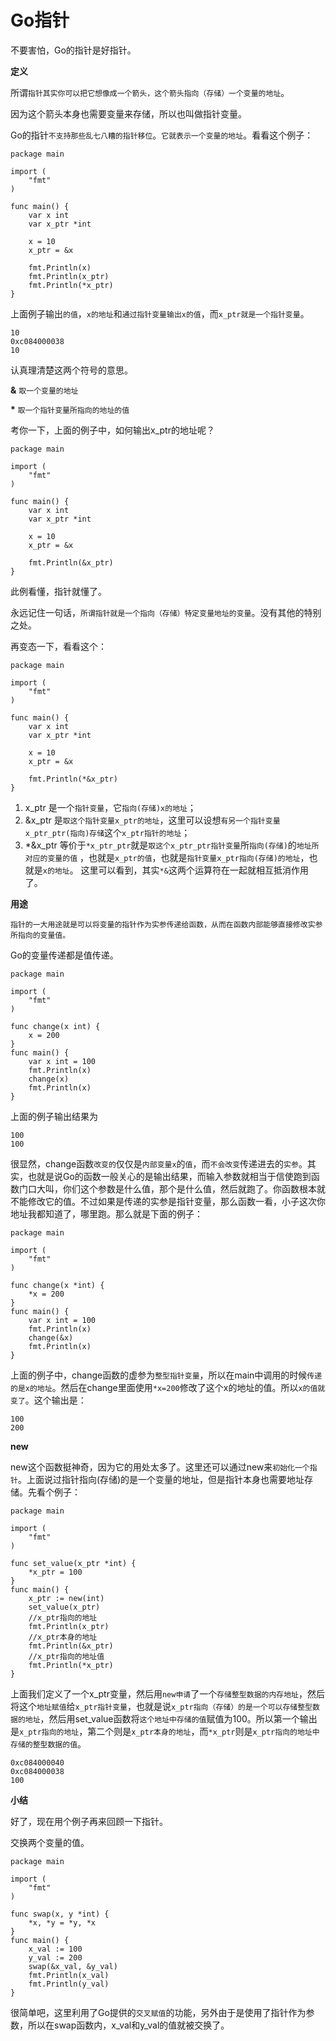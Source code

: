 # Go指针
不要害怕，Go的指针是好指针。

**定义**

所谓`指针其实你可以把它想像成一个箭头，这个箭头指向（存储）一个变量的地址`。

因为这个箭头本身也需要变量来存储，所以也叫做指针变量。

Go的指针`不支持那些乱七八糟的指针移位`。`它就表示一个变量的地址`。看看这个例子：

	package main

	import (
		"fmt"
	)

	func main() {
		var x int
		var x_ptr *int

		x = 10
		x_ptr = &x

		fmt.Println(x)
		fmt.Println(x_ptr)
		fmt.Println(*x_ptr)
	}


上面例子输出`的值`，`x的地址`和`通过指针变量输出x的值`，而`x_ptr就是一个指针变量`。

	10
	0xc084000038
	10

认真理清楚这两个符号的意思。

**&** `取一个变量的地址`

**\*** `取一个指针变量所指向的地址的值`


考你一下，上面的例子中，如何输出x_ptr的地址呢？

	package main

	import (
		"fmt"
	)

	func main() {
		var x int
		var x_ptr *int

		x = 10
		x_ptr = &x

		fmt.Println(&x_ptr)
	}

此例看懂，指针就懂了。

永远记住一句话，`所谓指针就是一个指向（存储）特定变量地址的变量`。没有其他的特别之处。

再变态一下，看看这个：

	package main

	import (
		"fmt"
	)

	func main() {
		var x int
		var x_ptr *int

		x = 10
		x_ptr = &x

		fmt.Println(*&x_ptr)
	}

1. x_ptr 是一个`指针变量`，它`指向(存储)x的地址`；
2. &x_ptr 是`取这个指针变量x_ptr的地址`，这里可以设想`有另一个指针变量x_ptr_ptr(指向)存储`这个`x_ptr指针的地址`；
3. *&x_ptr 等价于`*x_ptr_ptr`就是`取这个x_ptr_ptr指针变量`所`指向(存储)`的`地址所对应的变量的值` ，也就是`x_ptr的值`，也就是`指针变量x_ptr指向(存储)的地址`，也就是`x的地址`。 这里可以看到，其实`*&`这两个运算符在一起就相互抵消作用了。

**用途**

`指针的一大用途就是可以将变量的指针作为实参传递给函数，从而在函数内部能够直接修改实参所指向的变量值。`

Go的变量传递都是值传递。

	package main

	import (
		"fmt"
	)

	func change(x int) {
		x = 200
	}
	func main() {
		var x int = 100
		fmt.Println(x)
		change(x)
		fmt.Println(x)
	}


上面的例子输出结果为

	100
	100

很显然，change函数`改变的`仅仅是`内部变量x`的`值`，而`不会改变`传递进去的`实参`。其实，也就是说Go的函数一般关心的是输出结果，而输入参数就相当于信使跑到函数门口大叫，你们这个参数是什么值，那个是什么值，然后就跑了。你函数根本就不能修改它的值。不过如果是传递的实参是指针变量，那么函数一看，小子这次你地址我都知道了，哪里跑。那么就是下面的例子：

	package main

	import (
		"fmt"
	)

	func change(x *int) {
		*x = 200
	}
	func main() {
		var x int = 100
		fmt.Println(x)
		change(&x)
		fmt.Println(x)
	}


上面的例子中，change函数的虚参为`整型指针变量`，所以在main中调用的时候`传递的是x的地址`。然后在change里面使用`*x=200`修改了这个x的地址的值。所以`x的值就变了`。这个输出是：

	100
	200


**new**

new这个函数挺神奇，因为它的用处太多了。这里还可以通过new来`初始化一个指针`。上面说过指针指向(存储)的是一个变量的地址，但是指针本身也需要地址存储。先看个例子：

	package main

	import (
		"fmt"
	)

	func set_value(x_ptr *int) {
		*x_ptr = 100
	}
	func main() {
		x_ptr := new(int)
		set_value(x_ptr)
		//x_ptr指向的地址
		fmt.Println(x_ptr)
		//x_ptr本身的地址
		fmt.Println(&x_ptr)
		//x_ptr指向的地址值
		fmt.Println(*x_ptr)
	}


上面我们定义了一个x_ptr变量，然后用`new申请`了一个`存储整型数据的内存地址`，然后将这个`地址赋值`给`x_ptr指针变量`，也就是说`x_ptr指向（存储）的是一个可以存储整型数据的地址`，然后用set_value函数将`这个地址中存储的值`赋值为100。所以第一个输出是`x_ptr指向的地址`，第二个则是`x_ptr本身的地址`，而`*x_ptr`则是`x_ptr指向的地址中存储的整型数据的值`。


	0xc084000040
	0xc084000038
	100

**小结**

好了，现在用个例子再来回顾一下指针。

交换两个变量的值。

	package main

	import (
		"fmt"
	)

	func swap(x, y *int) {
		*x, *y = *y, *x
	}
	func main() {
		x_val := 100
		y_val := 200
		swap(&x_val, &y_val)
		fmt.Println(x_val)
		fmt.Println(y_val)
	}


很简单吧，这里利用了Go提供的`交叉赋值`的功能，另外由于是使用了指针作为参数，所以在swap函数内，x_val和y_val的值就被交换了。


